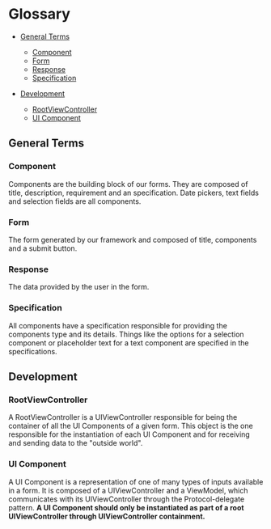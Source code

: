 # Glossary
* [General Terms](#general-terms)
  * [Component](#component)
  * [Form](#form)
  * [Response](#response)
  * [Specification](#specification)
  
* [Development](#development)
  * [RootViewController](#rootviewcontroller)
  * [UI Component](#ui-component)
  
## General Terms
### Component
Components are the building block of our forms. They are composed of title, description, requirement and an specification. Date pickers, text fields and selection fields are all components.
### Form
The form generated by our framework and composed of title, components and a submit button.
### Response
The data provided by the user in the form.
### Specification
All components have a specification responsible for providing the components type and its details. Things like the options for a selection component or placeholder text for a text component are specified in the specifications.

## Development
### RootViewController
A RootViewController is a UIViewController responsible for being the container of all the UI Components of a given form. This object is the one responsible for the instantiation of each UI Component and for receiving and sending data to the "outside world".
### UI Component
A UI Component is a representation of one of many types of inputs available in a form. It is composed of a UIViewController and a ViewModel, which communicates with its UIViewController through the Protocol-delegate pattern.
**A UI Component should only be instantiated as part of a root UIViewController through UIViewController containment.**
